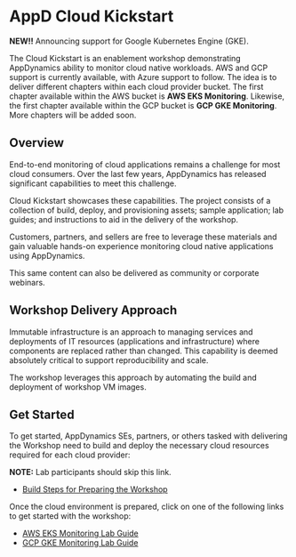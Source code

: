 # AppD Cloud Kickstart

**NEW!!** Announcing support for Google Kubernetes Engine (GKE).  

The Cloud Kickstart is an enablement workshop demonstrating AppDynamics ability to monitor cloud native 
workloads. AWS and GCP support is currently available, with Azure support to follow. The idea is to deliver 
different chapters within each cloud provider bucket. The first chapter available within the AWS bucket 
is **AWS EKS Monitoring**. Likewise, the first chapter available within the GCP bucket is **GCP GKE Monitoring**. 
More chapters will be added soon.

## Overview

End-to-end monitoring of cloud applications remains a challenge for most cloud consumers. Over the last 
few years, AppDynamics has released significant capabilities to meet this challenge.

Cloud Kickstart showcases these capabilities. The project consists of a collection of build, deploy, and 
provisioning assets; sample application; lab guides; and instructions to aid in the delivery of the workshop.

Customers, partners, and sellers are free to leverage these materials and gain valuable hands-on experience 
monitoring cloud native applications using AppDynamics.

This same content can also be delivered as community or corporate webinars.

## Workshop Delivery Approach

Immutable infrastructure is an approach to managing services and deployments of IT resources (applications 
and infrastructure) where components are replaced rather than changed. This capability is deemed absolutely 
critical to support reproducibility and scale.

The workshop leverages this approach by automating the build and deployment of workshop VM images.

## Get Started

To get started, AppDynamics SEs, partners, or others tasked with delivering the Workshop need to build and 
deploy the necessary cloud resources required for each cloud provider:

**NOTE:** Lab participants should skip this link.

-	[Build Steps for Preparing the Workshop](docs/BUILD_STEPS_FOR_PREPARING_THE_WORKSHOP.md)

Once the cloud environment is prepared, click on one of the following links to get started with the workshop:

-	[AWS EKS Monitoring Lab Guide](workshops/aws/eks-monitoring-lab/aws-eks-monitoring.md)
-	[GCP GKE Monitoring Lab Guide](workshops/gcp/gke-monitoring-lab/gcp-gke-monitoring.md)
